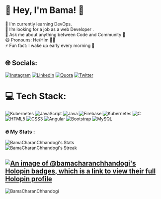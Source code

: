 # 💫 Hey, I'm Bama! 🐥
🌱 I'm currently learning DevOps. <br>🤔 I’m looking for a job as a web Developer .<br>💬 Ask me about anything between Code and Community 💖<br>😄 Pronouns: He/Him 💁‍♂️<br>⚡ Fun fact: I wake up early every morning 🦉


## 🌐 Socials:
[![Instagram](https://img.shields.io/badge/Instagram-%23E4405F.svg?logo=Instagram&logoColor=white)](https://instagram.com/loving_python) [![LinkedIn](https://img.shields.io/badge/LinkedIn-%230077B5.svg?logo=linkedin&logoColor=white)](https://linkedin.com/in/bama-charan-chhandogi-b63420240/) [![Quora](https://img.shields.io/badge/Quora-%23B92B27.svg?logo=Quora&logoColor=white)](https://quora.com/profile/Bama-Charan-Chhandogi) [![Twitter](https://img.shields.io/badge/Twitter-%231DA1F2.svg?logo=Twitter&logoColor=white)](https://twitter.com/BamacharanCh) 

# 💻 Tech Stack:
![Kubernetes](https://img.shields.io/badge/kubernetes-%23326ce5.svg?style=for-the-badge&logo=kubernetes&logoColor=white) ![JavaScript](https://img.shields.io/badge/javascript-%23323330.svg?style=for-the-badge&logo=javascript&logoColor=%23F7DF1E) ![Java](https://img.shields.io/badge/java-%23ED8B00.svg?style=for-the-badge&logo=java&logoColor=white) ![Firebase](https://img.shields.io/badge/firebase-%23039BE5.svg?style=for-the-badge&logo=firebase) ![Kubernetes](https://img.shields.io/badge/kubernetes-%23326ce5.svg?style=for-the-badge&logo=kubernetes&logoColor=white) ![C](https://img.shields.io/badge/c-%2300599C.svg?style=for-the-badge&logo=c&logoColor=white) ![HTML5](https://img.shields.io/badge/html5-%23E34F26.svg?style=for-the-badge&logo=html5&logoColor=white) ![CSS3](https://img.shields.io/badge/css3-%231572B6.svg?style=for-the-badge&logo=css3&logoColor=white) ![Angular](https://img.shields.io/badge/angular-%23DD0031.svg?style=for-the-badge&logo=angular&logoColor=white) ![Bootstrap](https://img.shields.io/badge/bootstrap-%23563D7C.svg?style=for-the-badge&logo=bootstrap&logoColor=white) ![MySQL](https://img.shields.io/badge/mysql-%2300f.svg?style=for-the-badge&logo=mysql&logoColor=white)

### :fire: My Stats :

![BamaCharanChhandogi's Stats](https://github-readme-stats.vercel.app/api?username=BamaCharanChhandogi&theme=vue-dark&show_icons=true&hide_border=true&count_private=true)<br/>
![BamaCharanChhandogi's Streak](https://github-readme-streak-stats.herokuapp.com/?user=BamaCharanChhandogi&theme=vue-dark&hide_border=true)
<!--[![Stats](https://github-stats-alpha.vercel.app/api?username=BamaCharanChhandogi&cc=222425&tc=fff&ic=fff&bc=222425 "Stats")](https://github-stats-alpha.vercel.app/api?username=BamaCharanChhandogi&cc=222425&tc=fff&ic=fff&bc=222425 "Stats") -->
[![An image of @bamacharanchhandogi's Holopin badges, which is a link to view their full Holopin profile](https://holopin.me/bamacharanchhandogi)](https://holopin.io/@bamacharanchhandogi)
---
<p align="left"> <img src="https://komarev.com/ghpvc/?username=BamaCharanChhandogi&label=Profile%20views&color=0e75b6&style=flat" alt="BamaCharanChhandogi" /> </p>

<!-- Proudly created with GPRM ( https://gprm.itsvg.in ) -->
